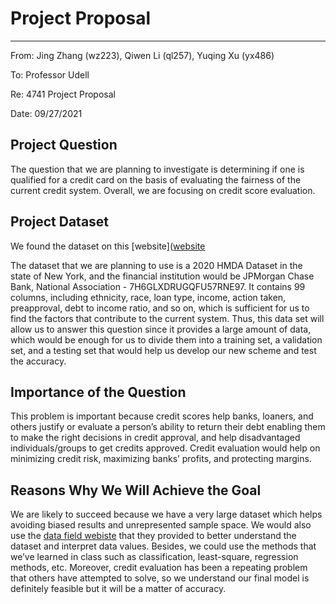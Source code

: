 # Project Proposal
--- 
From: Jing Zhang (wz223), Qiwen Li (ql257), Yuqing Xu (yx486)

To: Professor  Udell

Re: 4741 Project Proposal 

Date: 09/27/2021



## Project Question
The question that we are planning to investigate is determining if one is qualified for a credit card on the basis of evaluating the fairness of the current credit system. Overall, we are focusing on credit score evaluation.

## Project Dataset

We found the dataset on this [website]([website](https://ffiec.cfpb.gov/data-browser/data/2020?category=states&items=NY&leis=7H6GLXDRUGQFU57RNE97)

The dataset that we are planning to use is a 2020 HMDA Dataset in the state of New  York, and the financial institution would be JPMorgan Chase Bank, National Association - 7H6GLXDRUGQFU57RNE97. It contains 99 columns, including ethnicity, race, loan type, income, action taken, preapproval, debt to income ratio, and so on, which is sufficient for us to find the factors that contribute to the current system. Thus, this data set will allow us to answer this question since it provides a large amount of data, which would be enough for us to divide them into a training set, a validation set, and a testing set that would help us develop our new scheme and test the accuracy. 

## Importance of the Question
This problem is important because credit scores help banks, loaners, and others justify or evaluate a person’s ability to return their debt enabling them to make the right decisions in credit approval, and help disadvantaged individuals/groups to get credits approved. Credit evaluation would help on minimizing credit risk, maximizing banks’ profits, and protecting margins.

## Reasons Why We Will Achieve the Goal
We are likely to succeed because we have a very large dataset which helps avoiding biased results and unrepresented sample space. We would also use the 
[data field webiste](https://ffiec.cfpb.gov/documentation/2018/lar-data-fields/) that they provided to better understand the dataset and interpret data values. Besides, we could use the methods that we’ve learned in class such as classification, least-square, regression methods, etc. Moreover, credit evaluation has been a repeating problem that others have attempted to solve, so we understand our final model is definitely feasible but it will be a matter of accuracy.

 

